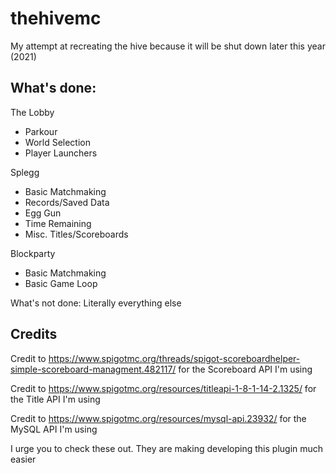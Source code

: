 # thehivemc
My attempt at recreating the hive because it will be shut down later this year (2021)

What's done:
-
The Lobby
- Parkour
- World Selection
- Player Launchers

Splegg
- Basic Matchmaking
- Records/Saved Data
- Egg Gun
- Time Remaining
- Misc. Titles/Scoreboards

Blockparty
- Basic Matchmaking
- Basic Game Loop

What's not done: Literally everything else

Credits
-

Credit to https://www.spigotmc.org/threads/spigot-scoreboardhelper-simple-scoreboard-managment.482117/ for the Scoreboard API I'm using

Credit to https://www.spigotmc.org/resources/titleapi-1-8-1-14-2.1325/ for the Title API I'm using

Credit to https://www.spigotmc.org/resources/mysql-api.23932/ for the MySQL API I'm using


I urge you to check these out. They are making developing this plugin much easier
